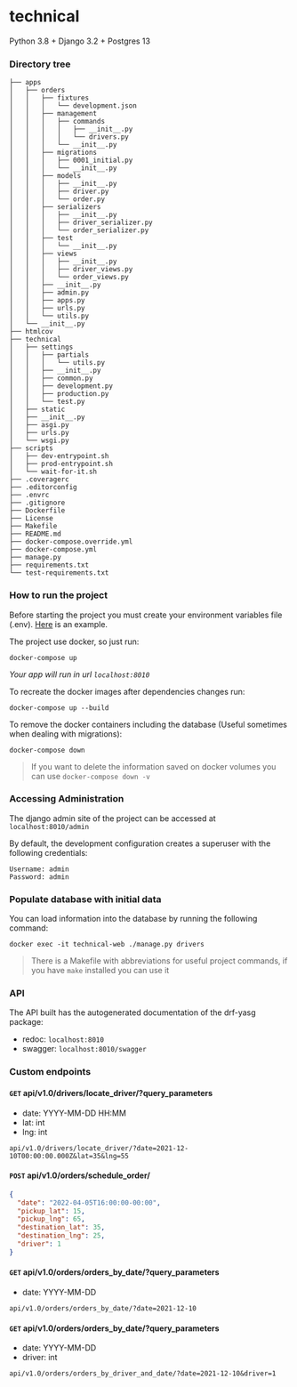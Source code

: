 # technical

Python 3.8 + Django 3.2 + Postgres 13

### Directory tree

```
├── apps
│   ├── orders
│   │   ├── fixtures
│   │   │   └── development.json
│   │   ├── management
│   │   │   ├── commands
│   │   │   │   ├── __init__.py
│   │   │   │   └── drivers.py
│   │   │   └── __init__.py
│   │   ├── migrations
│   │   │   ├── 0001_initial.py
│   │   │   └── __init__.py
│   │   ├── models
│   │   │   ├── __init__.py
│   │   │   ├── driver.py
│   │   │   └── order.py
│   │   ├── serializers
│   │   │   ├── __init__.py
│   │   │   ├── driver_serializer.py
│   │   │   └── order_serializer.py
│   │   ├── test
│   │   │   └── __init__.py
│   │   ├── views
│   │   │   ├── __init__.py
│   │   │   ├── driver_views.py
│   │   │   └── order_views.py
│   │   ├── __init__.py
│   │   ├── admin.py
│   │   ├── apps.py
│   │   ├── urls.py
│   │   └── utils.py
│   └── __init__.py
├── htmlcov
├── technical
│   ├── settings
│   │   ├── partials
│   │   │   └── utils.py
│   │   ├── __init__.py
│   │   ├── common.py
│   │   ├── development.py
│   │   ├── production.py
│   │   └── test.py
│   ├── static
│   ├── __init__.py
│   ├── asgi.py
│   ├── urls.py
│   └── wsgi.py
├── scripts
│   ├── dev-entrypoint.sh
│   ├── prod-entrypoint.sh
│   └── wait-for-it.sh
├── .coveragerc
├── .editorconfig
├── .envrc
├── .gitignore
├── Dockerfile
├── License
├── Makefile
├── README.md
├── docker-compose.override.yml
├── docker-compose.yml
├── manage.py
├── requirements.txt
└── test-requirements.txt
```

### How to run the project ###

Before starting the project you must create your environment variables file (.env). [Here](https://gist.github.com/danialeresbar/617e55565ec89429c634bdfa46e885b9) is an example.

The project use docker, so just run:

```
docker-compose up
```

*Your app will run in url `localhost:8010`*

To recreate the docker images after dependencies changes run:

```
docker-compose up --build
```

To remove the docker containers including the database (Useful sometimes when dealing with migrations):

```
docker-compose down
```

> If you want to delete the information saved on docker volumes you can use `docker-compose down -v`

### Accessing Administration

The django admin site of the project can be accessed at `localhost:8010/admin`

By default, the development configuration creates a superuser with the following credentials:

```
Username: admin
Password: admin
```

### Populate database with initial data

You can load information into the database by running the following command:

```
docker exec -it technical-web ./manage.py drivers
```

> There is a Makefile with abbreviations for useful project commands, if you have `make` installed you can use it 

### API

The API built has the autogenerated documentation of the drf-yasg package:

- redoc: `localhost:8010`
- swagger: `localhost:8010/swagger`

### Custom endpoints

#### `GET` api/v1.0/drivers/locate_driver/?query_parameters

- date: YYYY-MM-DD HH:MM
- lat: int
- lng: int

`api/v1.0/drivers/locate_driver/?date=2021-12-10T00:00:00.000Z&lat=35&lng=55`

#### `POST` api/v1.0/orders/schedule_order/


```json
{
  "date": "2022-04-05T16:00:00-00:00",
  "pickup_lat": 15,
  "pickup_lng": 65,
  "destination_lat": 35,
  "destination_lng": 25,
  "driver": 1
}
```

#### `GET` api/v1.0/orders/orders_by_date/?query_parameters

- date: YYYY-MM-DD

`api/v1.0/orders/orders_by_date/?date=2021-12-10`

#### `GET` api/v1.0/orders/orders_by_date/?query_parameters

- date: YYYY-MM-DD
- driver: int

`api/v1.0/orders/orders_by_driver_and_date/?date=2021-12-10&driver=1`
